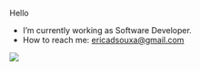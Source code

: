  Hello


- I’m currently working as Software Developer.
- How to reach me: ericadsouxa@gmail.com


![](https://komarev.com/ghpvc/?username=ericadsouxa&style=flat)
